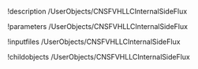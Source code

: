 !description /UserObjects/CNSFVHLLCInternalSideFlux

!parameters /UserObjects/CNSFVHLLCInternalSideFlux

!inputfiles /UserObjects/CNSFVHLLCInternalSideFlux

!childobjects /UserObjects/CNSFVHLLCInternalSideFlux
